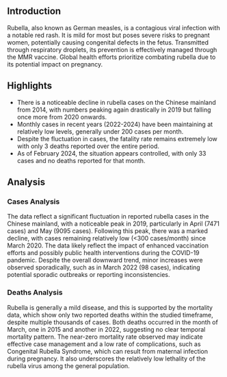 ## Introduction

Rubella, also known as German measles, is a contagious viral infection with a notable red rash. It is mild for most but poses severe risks to pregnant women, potentially causing congenital defects in the fetus. Transmitted through respiratory droplets, its prevention is effectively managed through the MMR vaccine. Global health efforts prioritize combating rubella due to its potential impact on pregnancy.

## Highlights

- There is a noticeable decline in rubella cases on the Chinese mainland from 2014, with numbers peaking again drastically in 2019 but falling once more from 2020 onwards. <br/>
- Monthly cases in recent years (2022-2024) have been maintaining at relatively low levels, generally under 200 cases per month. <br/>
- Despite the fluctuation in cases, the fatality rate remains extremely low with only 3 deaths reported over the entire period. <br/>
- As of February 2024, the situation appears controlled, with only 33 cases and no deaths reported for that month.

## Analysis

### Cases Analysis
The data reflect a significant fluctuation in reported rubella cases in the Chinese mainland, with a noticeable peak in 2019, particularly in April (7471 cases) and May (9095 cases). Following this peak, there was a marked decline, with cases remaining relatively low (<300 cases/month) since March 2020. The data likely reflect the impact of enhanced vaccination efforts and possibly public health interventions during the COVID-19 pandemic. Despite the overall downward trend, minor increases were observed sporadically, such as in March 2022 (98 cases), indicating potential sporadic outbreaks or reporting inconsistencies.

### Deaths Analysis
Rubella is generally a mild disease, and this is supported by the mortality data, which show only two reported deaths within the studied timeframe, despite multiple thousands of cases. Both deaths occurred in the month of March, one in 2015 and another in 2022, suggesting no clear temporal mortality pattern. The near-zero mortality rate observed may indicate effective case management and a low rate of complications, such as Congenital Rubella Syndrome, which can result from maternal infection during pregnancy. It also underscores the relatively low lethality of the rubella virus among the general population.
